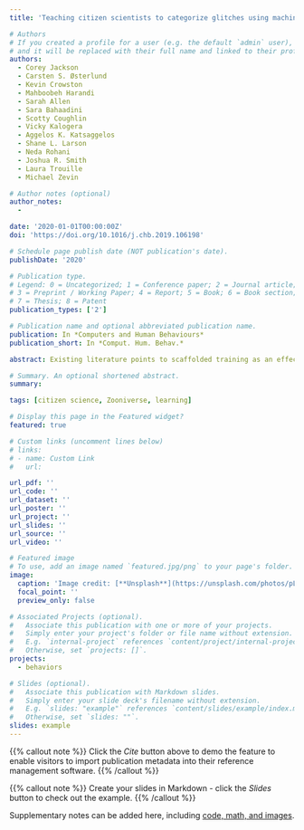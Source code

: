 ```yaml
---
title: 'Teaching citizen scientists to categorize glitches using machine learning guided training'

# Authors
# If you created a profile for a user (e.g. the default `admin` user), write the username (folder name) here
# and it will be replaced with their full name and linked to their profile.
authors:
  - Corey Jackson
  - Carsten S. Østerlund 
  - Kevin Crowston 
  - Mahboobeh Harandi 
  - Sarah Allen 
  - Sara Bahaadini 
  - Scotty Coughlin 
  - Vicky Kalogera 
  - Aggelos K. Katsaggelos 
  - Shane L. Larson 
  - Neda Rohani 
  - Joshua R. Smith
  - Laura Trouille 
  - Michael Zevin

# Author notes (optional)
author_notes:
  - 

date: '2020-01-01T00:00:00Z'
doi: 'https://doi.org/10.1016/j.chb.2019.106198'

# Schedule page publish date (NOT publication's date).
publishDate: '2020'

# Publication type.
# Legend: 0 = Uncategorized; 1 = Conference paper; 2 = Journal article;
# 3 = Preprint / Working Paper; 4 = Report; 5 = Book; 6 = Book section;
# 7 = Thesis; 8 = Patent
publication_types: ['2']

# Publication name and optional abbreviated publication name.
publication: In *Computers and Human Behaviours*
publication_short: In *Comput. Hum. Behav.*

abstract: Existing literature points to scaffolded training as an effective yet resource-intensive approach to help newcomers learn and stay motivated. Experts need to select relevant learning materials and continuously assess learners' progress. Peer production communities such as Wikipedia and Open Source Software Development projects face the additional problem of turning volunteers into productive participants as soon as possible. To address these challenges, we designed and tested a training regime combining scaffolded instruction and machine learning to select learning materials and gradually introduces new materials to individuals as their competences improve. We evaluated the training regime on 386 participants that contribute to Gravity Spy, an online citizen science project where people are asked to categorize glitches to assist scientists in the search for gravitational waves. Volunteers were assigned to one of two conditions; (1) a machine learning guided training (MLGT) system that continuously assesses volunteers skill level and adjusts the learning materials or (2) an unscaffolded training program where all learning materials were administered at once. Our analysis revealed that volunteers in the MLGT condition were more accurate on the categorization task (an average accuracy of 90% vs. 54%), executed more tasks (an average of 228 vs. 121 tasks), and were retained for a longer period (an average of 2.5 vs. 2 sessions) than volunteers in the unscaffolded training. The results suggest that MLGT is an effective pedagogical approach for training volunteers in categorization tasks and increases volunteers’ motivation.

# Summary. An optional shortened abstract.
summary: 

tags: [citizen science, Zooniverse, learning]

# Display this page in the Featured widget?
featured: true

# Custom links (uncomment lines below)
# links:
# - name: Custom Link
#   url: 

url_pdf: ''
url_code: ''
url_dataset: ''
url_poster: ''
url_project: ''
url_slides: ''
url_source: ''
url_video: ''

# Featured image
# To use, add an image named `featured.jpg/png` to your page's folder.
image:
  caption: 'Image credit: [**Unsplash**](https://unsplash.com/photos/pLCdAaMFLTE)'
  focal_point: ''
  preview_only: false

# Associated Projects (optional).
#   Associate this publication with one or more of your projects.
#   Simply enter your project's folder or file name without extension.
#   E.g. `internal-project` references `content/project/internal-project/index.md`.
#   Otherwise, set `projects: []`.
projects:
  - behaviors

# Slides (optional).
#   Associate this publication with Markdown slides.
#   Simply enter your slide deck's filename without extension.
#   E.g. `slides: "example"` references `content/slides/example/index.md`.
#   Otherwise, set `slides: ""`.
slides: example
---
```


{{% callout note %}}
Click the _Cite_ button above to demo the feature to enable visitors to import publication metadata into their reference management software.
{{% /callout %}}

{{% callout note %}}
Create your slides in Markdown - click the _Slides_ button to check out the example.
{{% /callout %}}

Supplementary notes can be added here, including [code, math, and images](https://wowchemy.com/docs/writing-markdown-latex/).

